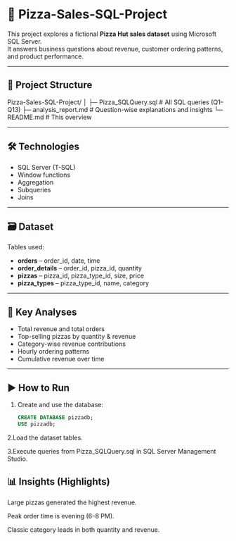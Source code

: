 # 🍕 Pizza-Sales-SQL-Project

This project explores a fictional **Pizza Hut sales dataset** using Microsoft SQL Server.  
It answers business questions about revenue, customer ordering patterns, and product performance.

---

## 📂 Project Structure
Pizza-Sales-SQL-Project/
│
├─ Pizza_SQLQuery.sql # All SQL queries (Q1–Q13)
├─ analysis_report.md # Question-wise explanations and insights
└─ README.md # This overview

---

## 🛠️ Technologies
- SQL Server (T-SQL)
- Window functions
- Aggregation
- Subqueries
- Joins

---

## 🗃️ Dataset

Tables used:
- **orders** – order_id, date, time  
- **order_details** – order_id, pizza_id, quantity  
- **pizzas** – pizza_id, pizza_type_id, size, price  
- **pizza_types** – pizza_type_id, name, category  

---

## 🧮 Key Analyses
- Total revenue and total orders  
- Top-selling pizzas by quantity & revenue  
- Category-wise revenue contributions  
- Hourly ordering patterns  
- Cumulative revenue over time  

---

## ▶️ How to Run
1. Create and use the database:
   ```sql
   CREATE DATABASE pizzadb;
   USE pizzadb;
2.Load the dataset tables.

3.Execute queries from Pizza_SQLQuery.sql in SQL Server Management Studio.

## 📊 Insights (Highlights)

Large pizzas generated the highest revenue.

Peak order time is evening (6–8 PM).

Classic category leads in both quantity and revenue.
